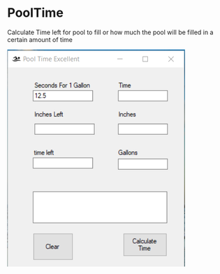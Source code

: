 # PoolTime

Calculate Time left for pool to fill or how much the pool will be filled in a certain amount of time


![](PoolTime/AppScreenshot.png)
